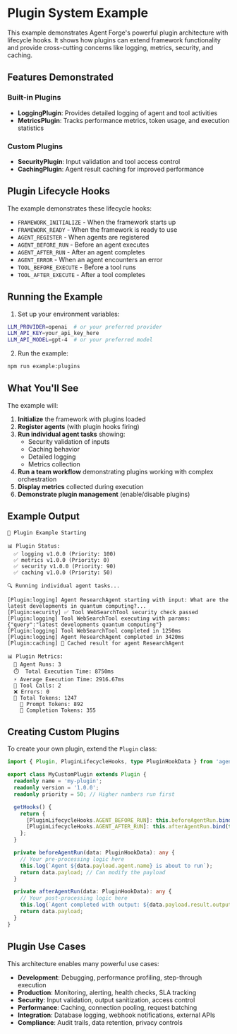 # Plugin System Example

This example demonstrates Agent Forge's powerful plugin architecture with lifecycle hooks. It shows how plugins can extend framework functionality and provide cross-cutting concerns like logging, metrics, security, and caching.

## Features Demonstrated

### Built-in Plugins
- **LoggingPlugin**: Provides detailed logging of agent and tool activities
- **MetricsPlugin**: Tracks performance metrics, token usage, and execution statistics

### Custom Plugins
- **SecurityPlugin**: Input validation and tool access control
- **CachingPlugin**: Agent result caching for improved performance

## Plugin Lifecycle Hooks

The example demonstrates these lifecycle hooks:

- `FRAMEWORK_INITIALIZE` - When the framework starts up
- `FRAMEWORK_READY` - When the framework is ready to use
- `AGENT_REGISTER` - When agents are registered
- `AGENT_BEFORE_RUN` - Before an agent executes
- `AGENT_AFTER_RUN` - After an agent completes
- `AGENT_ERROR` - When an agent encounters an error
- `TOOL_BEFORE_EXECUTE` - Before a tool runs
- `TOOL_AFTER_EXECUTE` - After a tool completes

## Running the Example

1. Set up your environment variables:
```bash
LLM_PROVIDER=openai  # or your preferred provider
LLM_API_KEY=your_api_key_here
LLM_API_MODEL=gpt-4  # or your preferred model
```

2. Run the example:
```bash
npm run example:plugins
```

## What You'll See

The example will:

1. **Initialize** the framework with plugins loaded
2. **Register agents** (with plugin hooks firing)
3. **Run individual agent tasks** showing:
   - Security validation of inputs
   - Caching behavior
   - Detailed logging
   - Metrics collection
4. **Run a team workflow** demonstrating plugins working with complex orchestration
5. **Display metrics** collected during execution
6. **Demonstrate plugin management** (enable/disable plugins)

## Example Output

```
🚀 Plugin Example Starting

📊 Plugin Status:
  ✅ logging v1.0.0 (Priority: 100)
  ✅ metrics v1.0.0 (Priority: 0)
  ✅ security v1.0.0 (Priority: 90)
  ✅ caching v1.0.0 (Priority: 50)

🔍 Running individual agent tasks...

[Plugin:logging] Agent ResearchAgent starting with input: What are the latest developments in quantum computing?...
[Plugin:security] ✅ Tool WebSearchTool security check passed
[Plugin:logging] Tool WebSearchTool executing with params: {"query":"latest developments quantum computing"}
[Plugin:logging] Tool WebSearchTool completed in 1250ms
[Plugin:logging] Agent ResearchAgent completed in 3420ms
[Plugin:caching] 💾 Cached result for agent ResearchAgent

📊 Plugin Metrics:
  🏃 Agent Runs: 3
  ⏱️  Total Execution Time: 8750ms
  ⚡ Average Execution Time: 2916.67ms
  🔧 Tool Calls: 2
  ❌ Errors: 0
  🎫 Total Tokens: 1247
    📝 Prompt Tokens: 892
    💬 Completion Tokens: 355
```

## Creating Custom Plugins

To create your own plugin, extend the `Plugin` class:

```typescript
import { Plugin, PluginLifecycleHooks, type PluginHookData } from 'agent-forge';

export class MyCustomPlugin extends Plugin {
  readonly name = 'my-plugin';
  readonly version = '1.0.0';
  readonly priority = 50; // Higher numbers run first

  getHooks() {
    return {
      [PluginLifecycleHooks.AGENT_BEFORE_RUN]: this.beforeAgentRun.bind(this),
      [PluginLifecycleHooks.AGENT_AFTER_RUN]: this.afterAgentRun.bind(this),
    };
  }

  private beforeAgentRun(data: PluginHookData): any {
    // Your pre-processing logic here
    this.log(`Agent ${data.payload.agent.name} is about to run`);
    return data.payload; // Can modify the payload
  }

  private afterAgentRun(data: PluginHookData): any {
    // Your post-processing logic here
    this.log(`Agent completed with output: ${data.payload.result.output}`);
    return data.payload;
  }
}
```

## Plugin Use Cases

This architecture enables many powerful use cases:

- **Development**: Debugging, performance profiling, step-through execution
- **Production**: Monitoring, alerting, health checks, SLA tracking
- **Security**: Input validation, output sanitization, access control
- **Performance**: Caching, connection pooling, request batching
- **Integration**: Database logging, webhook notifications, external APIs
- **Compliance**: Audit trails, data retention, privacy controls 